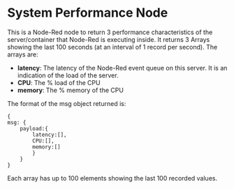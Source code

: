 System Performance Node
=======================

This is a Node-Red node to return 3 performance characteristics of the server/container that Node-Red is executing inside.
It returns 3 Arrays showing the last 100 seconds (at an interval of 1 record per second). The arrays are:
    <ul>
        <li> <b>latency</b>: The latency of the Node-Red event queue on this server. It is an indication of the load of the server.</li>
        <li> <b>CPU</b>: The % load of the CPU</li>
        <li> <b>memory</b>: The % memory of the CPU</li>
    </ul>

The format of the msg object returned is:

```
{
msg: {
	payload:{
		latency:[],     
		CPU:[],
		memory:[]
		}
	}
}
```

Each array has up to 100 elements showing the last 100 recorded values.

